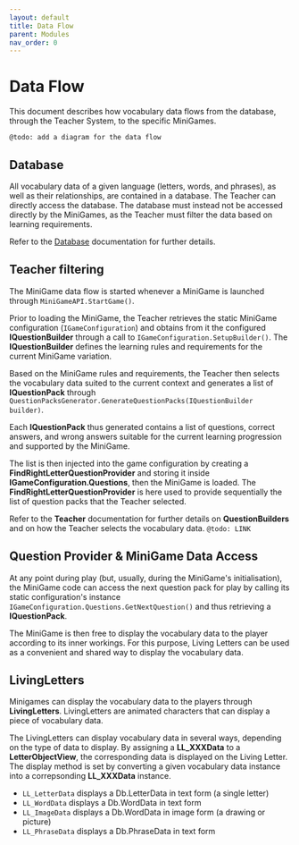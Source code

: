 ```yaml
---
layout: default
title: Data Flow
parent: Modules
nav_order: 0
---
```

# Data Flow

This document describes how vocabulary data flows from the database, through the Teacher System, to the specific MiniGames.

`@todo: add a diagram for the data flow`

## Database

All vocabulary data of a given language (letters, words, and phrases), as well as their relationships, are contained in a database.
The Teacher can directly access the database.
The database must instead not be accessed directly by the MiniGames, as the Teacher must filter the data based on learning requirements.

Refer to the [Database](Database.md) documentation for further details.

## Teacher filtering

The MiniGame data flow is started whenever a MiniGame is launched through `MiniGameAPI.StartGame()`.

Prior to loading the MiniGame, the Teacher retrieves the static MiniGame configuration (`IGameConfiguration`) and obtains from it the configured **IQuestionBuilder** through a call to `IGameConfiguration.SetupBuilder()`.
The **IQuestionBuilder** defines the learning rules and requirements for the current MiniGame variation.

Based on the MiniGame rules and requirements, the Teacher then selects the vocabulary data suited to the current context and generates a list of **IQuestionPack** through `QuestionPacksGenerator.GenerateQuestionPacks(IQuestionBuilder builder)`.

Each **IQuestionPack** thus generated contains a list of questions, correct answers, and wrong answers suitable for the current learning progression and supported by the MiniGame.

The list is then injected into the game configuration by creating a **FindRightLetterQuestionProvider** and storing it inside **IGameConfiguration.Questions**, then the MiniGame is loaded.
The **FindRightLetterQuestionProvider** is here used to provide sequentially the list of question packs that the Teacher selected.

Refer to the **Teacher** documentation for further details on **QuestionBuilders** and on how the Teacher selects the vocabulary data.
`@todo: LINK`


## Question Provider & MiniGame Data Access

At any point during play (but, usually, during the MiniGame's initialisation), the MiniGame code can access the next question pack for play by calling its static configuration's instance `IGameConfiguration.Questions.GetNextQuestion()` and thus retrieving a **IQuestionPack**.

The MiniGame is then free to display the vocabulary data to the player according to its inner workings.
For this purpose, Living Letters can be used as a convenient and shared way to display the vocabulary data.

## LivingLetters

Minigames can display the vocabulary data to the players through **LivingLetters**.
LivingLetters are animated characters that can display a piece of vocabulary data.

The LivingLetters can display vocabulary data in several ways, depending on the type of data to display.
By assigning a **LL_XXXData** to a **LetterObjectView**, the corresponding data is displayed on the Living Letter.
The display method is set by converting a given vocabulary data instance into a correpsonding **LL_XXXData** instance.

- `LL_LetterData` displays a Db.LetterData in text form (a single letter)
- `LL_WordData` displays a Db.WordData in text form
- `LL_ImageData` displays a Db.WordData in image form (a drawing or picture)
- `LL_PhraseData` displays a Db.PhraseData in text form

